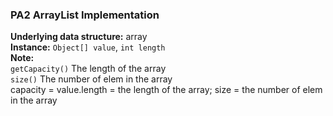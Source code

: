 ### PA2 ArrayList Implementation
**Underlying data structure:** array  
**Instance:** `Object[] value`, `int length`  
**Note:**  
`getCapacity()` The length of the array  
`size()` The number of elem in the array  
capacity = value.length = the length of the array; size = the number of elem in the array
